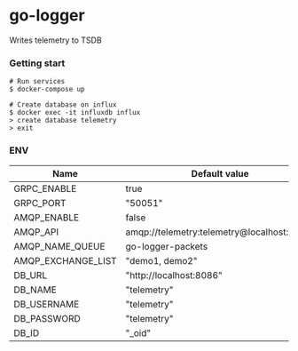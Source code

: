 # go-logger

Writes telemetry to TSDB

### Getting start

```
# Run services
$ docker-compose up

# Create database on influx
$ docker exec -it influxdb influx
> create database telemetry
> exit
```

### ENV

| Name                  | Default value                              |
|-----------------------|--------------------------------------------|
| GRPC_ENABLE           | true                                       |
| GRPC_PORT             | "50051"                                    |
| AMQP_ENABLE           | false                                      |
| AMQP_API              | amqp://telemetry:telemetry@localhost:5672/ |
| AMQP_NAME_QUEUE       | go-logger-packets                          |
| AMQP_EXCHANGE_LIST    | "demo1, demo2"                             |
| DB_URL                | "http://localhost:8086"                    |
| DB_NAME               | "telemetry"                                |
| DB_USERNAME           | "telemetry"                                |
| DB_PASSWORD           | "telemetry"                                |
| DB_ID                 | "_oid"                                     |
